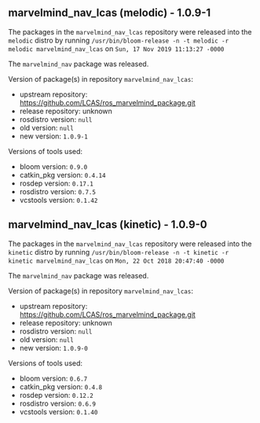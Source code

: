## marvelmind_nav_lcas (melodic) - 1.0.9-1

The packages in the `marvelmind_nav_lcas` repository were released into the `melodic` distro by running `/usr/bin/bloom-release -n -t melodic -r melodic marvelmind_nav_lcas` on `Sun, 17 Nov 2019 11:13:27 -0000`

The `marvelmind_nav` package was released.

Version of package(s) in repository `marvelmind_nav_lcas`:

- upstream repository: https://github.com/LCAS/ros_marvelmind_package.git
- release repository: unknown
- rosdistro version: `null`
- old version: `null`
- new version: `1.0.9-1`

Versions of tools used:

- bloom version: `0.9.0`
- catkin_pkg version: `0.4.14`
- rosdep version: `0.17.1`
- rosdistro version: `0.7.5`
- vcstools version: `0.1.42`


## marvelmind_nav_lcas (kinetic) - 1.0.9-0

The packages in the `marvelmind_nav_lcas` repository were released into the `kinetic` distro by running `/usr/bin/bloom-release -n -t kinetic -r kinetic marvelmind_nav_lcas` on `Mon, 22 Oct 2018 20:47:40 -0000`

The `marvelmind_nav` package was released.

Version of package(s) in repository `marvelmind_nav_lcas`:

- upstream repository: https://github.com/LCAS/ros_marvelmind_package.git
- release repository: unknown
- rosdistro version: `null`
- old version: `null`
- new version: `1.0.9-0`

Versions of tools used:

- bloom version: `0.6.7`
- catkin_pkg version: `0.4.8`
- rosdep version: `0.12.2`
- rosdistro version: `0.6.9`
- vcstools version: `0.1.40`



